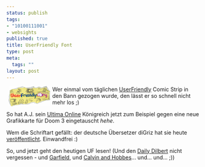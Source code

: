 ```yaml
--- 
status: publish
tags: 
- "10100111001"
- websights
published: true
title: UserFriendly Font
type: post
meta: 
  tags: ""
layout: post
---
```

<img width="110" height="53" border="0" hspace="5" align="left" src="/media/wp/einmalig/userfriendly.serendipityThumb.gif" alt=""  />Wer einmal vom täglichen <a href="http://www.userfriendly.org/" title="http://www.userfriendly.org/" onmouseover="window.status='http://www.userfriendly.org/';return true;" onmouseout="window.status='';return true;">UserFriendly</a> Comic Strip in den Bann gezogen wurde, den lässt er so schnell nicht mehr los ;)

So hat A.J. sein <a href="http://www.uo.com/" title="http://www.uo.com/" onmouseover="window.status='http://www.uo.com/';return true;" onmouseout="window.status='';return true;">Ultima Online</a> Königreich jetzt zum Beispiel gegen eine neue Grafikkarte für Doom 3 eingetauscht *hehe*.

Wem die Schriftart gefällt: der deutsche Übersetzer diGriz hat sie heute <a href="http://ars.userfriendly.org/cartoons/read.cgi?id=20040806&tid=1285815" title="http://ars.userfriendly.org/cartoons/read.cgi?id=20040806&tid=1285815" onmouseover="window.status='http://ars.userfriendly.org/cartoons/read.cgi?id=20040806&tid=1285815';return true;" onmouseout="window.status='';return true;">veröffentlicht</a>. Einwandfrei :)

So, und jetzt geht den heutigen UF lesen! (Und den <a href="http://www.dilbert.com" title="http://www.dilbert.com" onmouseover="window.status='http://www.dilbert.com';return true;" onmouseout="window.status='';return true;">Daily Dilbert</a> nicht vergessen - und <a href="http://www.garfield.com/comics/comics_todays.html" title="http://www.garfield.com/comics/comics_todays.html" onmouseover="window.status='http://www.garfield.com/comics/comics_todays.html';return true;" onmouseout="window.status='';return true;">Garfield</a>, und <a href="http://www.ucomics.com/calvinandhobbes/" title="http://www.ucomics.com/calvinandhobbes/" onmouseover="window.status='http://www.ucomics.com/calvinandhobbes/';return true;" onmouseout="window.status='';return true;">Calvin and Hobbes</a>... und... und... ;))
